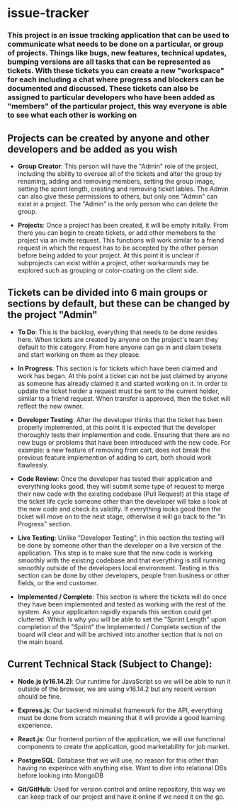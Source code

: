# issue-tracker

### This project is an issue tracking application that can be used to communicate what needs to be done on a particular, or group of projects. Things like bugs, new features, technical updates, bumping versions are all tasks that can be represented as tickets. With these tickets you can create a new "workspace" for each including a chat where progress and blockers can be documented and discussed. These tickets can also be assigned to particular developers who have been added as "members" of the particular project, this way everyone is able to see what each other is working on

## Projects can be created by anyone and other developers and be added as you wish

- **Group Creator**: This person will have the "Admin" role of the project, including the ability to oversee all of the tickets and alter the group by renaming, adding and removing members, setting the group image, setting the sprint length, creating and removing ticket lables. The Admin can also give these permissions to others, but only one "Admin" can exist in a project. The "Admin" is the only person who can delete the group.

- **Projects**: Once a project has been created, it will be empty initally. From there you can begin to create tickets, or add other memebers to the project via an invite request. This functions will work similar to a friend request in which the request has to be accepted by the other person before being added to your project. At this point it is unclear if subprojects can exist within a project, other workarounds may be explored such as grouping or color-coating on the client side.

## Tickets can be divided into 6 main groups or sections by default, but these can be changed by the project "Admin"

- **To Do**: This is the backlog, everything that needs to be done resides here. When tickets are created by anyone on the project's team they default to this category. From here anyone can go in and claim tickets and start working on them as they please.

- **In Progress**: This section is for tickets which have been claimed and work has began. At this point a ticket can not be just claimed by anyone as someone has already claimed it and started working on it. In order to update the ticket holder a request must be sent to the current holder, similar to a friend request. When transfer is approved, then the ticket will reflect the new owner.

- **Developer Testing**: After the developer thinks that the ticket has been properly implemented, at this point it is expected that the developer thoroughly tests their implemention and code. Ensuring that there are no new bugs or problems that have been introduced with the new code. For example: a new feature of removing from cart, does not break the previous feature implemention of adding to cart, both should work flawlessly.

- **Code Review**: Once the developer has tested their application and everything looks good, they will submit some type of request to merge their new code with the existing codebase (Pull Request) at this stage of the ticket life cycle someone other than the developer will take a look at the new code and check its validity. If everything looks good then the ticket will move on to the next stage, otherwise it will go back to the "In Progress" section.

- **Live Testing**: Unlike "Developer Testing", in this section the testing will be done by someone other than the developer on a live version of the application. This step is to make sure that the new code is working smoothly with the existing codebase and that everything is still running smoothly outside of the developers local environment. Testing in this section can be done by other developers, people from business or other fields, or the end customer.

- **Implemented / Complete**: This section is where the tickets will do once they have been implemented and tested as working with the rest of the system. As your applicaiton rapidly expands this section could get cluttered. Which is why you will be able to set the "Sprint Length" upon completion of the "Sprint" the Implemented / Complete section of the board will clear and will be archived into another section that is not on the main board.

## Current Technical Stack (Subject to Change):

- **Node.js (v16.14.2)**: Our runtime for JavaScript so we will be able to run it outside of the browser, we are using v16.14.2 but any recent version should be fine.

- **Express.js**: Our backend minimalist framework for the API, everything must be done from scratch meaning that it will provide a good learning experience.

- **React.js**: Our frontend portion of the application, we will use functional components to create the application, good marketability for job market.

- **PostgreSQL**: Database that we will use, no reason for this other than having no experince with anything else. Want to dive into relational DBs before looking into MongoDB

- **Git/GitHub**: Used for version control and online repository, this way we can keep track of our project and have it online if we need it on the go.
